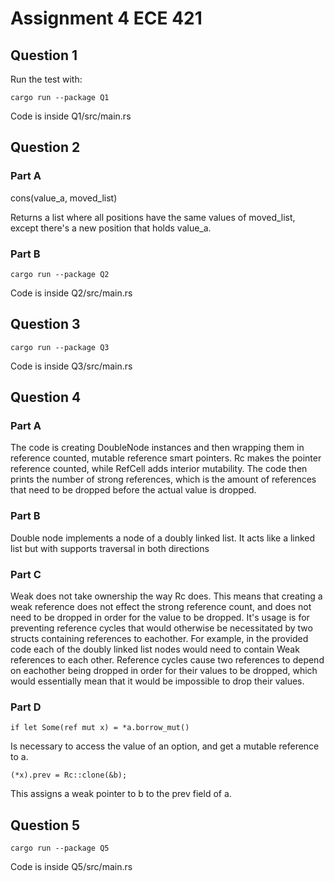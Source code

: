 # Assignment 4 ECE 421
## Question 1
Run the test with:

```cargo run --package Q1```

Code is inside Q1/src/main.rs
## Question 2
### Part A
cons(value_a, moved_list)

Returns a list where all positions have the same values of moved_list, except there's a new position that holds value_a.

### Part B
```cargo run --package Q2```

Code is inside Q2/src/main.rs
## Question 3
```cargo run --package Q3```

Code is inside Q3/src/main.rs
## Question 4
### Part A
The code is creating DoubleNode instances and then wrapping them in reference counted, mutable reference smart pointers. Rc makes the pointer reference counted, while RefCell adds interior mutability. The code then prints the number of strong references, which is the amount of references that need to be dropped before the actual value is dropped.

### Part B
Double node implements a node of a doubly linked list. It acts like a linked list but with supports traversal in both directions

### Part C
Weak does not take ownership the way Rc does. This means that creating a weak reference does not effect the strong reference count, and does not need to be dropped in order for the value to be dropped. It's usage is for preventing reference cycles that would otherwise be necessitated by two structs containing references to eachother. For example, in the provided code each of the doubly linked list nodes would need to contain Weak references to each other. Reference cycles cause two references to depend on eachother being dropped in order for their values to be dropped, which would essentially mean that it would be impossible to drop their values.


### Part D
```if let Some(ref mut x) = *a.borrow_mut()```

Is necessary to access the value of an option, and get a mutable reference to a.

```(*x).prev = Rc::clone(&b);```

This assigns a weak pointer to b to the prev field of a.

## Question 5
```cargo run --package Q5```

Code is inside Q5/src/main.rs